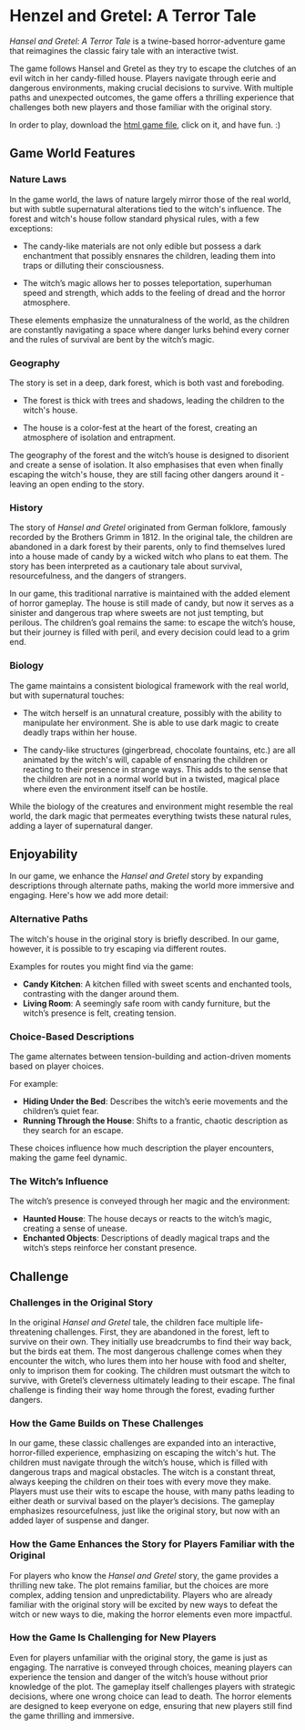 # Henzel and Gretel: A Terror Tale

*Hansel and Gretel: A Terror Tale* is a twine-based horror-adventure game that reimagines the classic fairy tale with an interactive twist. 

The game follows Hansel and Gretel as they try to escape the clutches of an evil witch in her candy-filled house. 
Players navigate through eerie and dangerous environments, making crucial decisions to survive.
With multiple paths and unexpected outcomes, the game offers a thrilling experience that challenges both new players and those familiar with the original story.

In order to play, download the [html game file](https://github.com/Nikita-Barak/Henzel-and-Gretel-A-Terror-Tale/blob/main/Hansel%20and%20Gretel%2C%20A%20Terror%20Tale.html), click on it, and have fun. :)

## Game World Features

### Nature Laws
In the game world, the laws of nature largely mirror those of the real world, but with subtle supernatural alterations tied to the witch's influence. The forest and witch's house follow standard physical rules, with a few exceptions:

- The candy-like materials are not only edible but possess a dark enchantment that possibly ensnares the children, leading them into traps or dilluting their consciousness.

- The witch’s magic allows her to posses teleportation, superhuman speed and strength, which adds to the feeling of dread and the horror atmosphere.

These elements emphasize the unnaturalness of the world, as the children are constantly navigating a space where danger lurks behind every corner and the rules of survival are bent by the witch’s magic.

### Geography
The story is set in a deep, dark forest, which is both vast and foreboding.

- The forest is thick with trees and shadows, leading the children to the witch's house.

- The house is a color-fest at the heart of the forest, creating an atmosphere of isolation and entrapment.

The geography of the forest and the witch’s house is designed to disorient and create a sense of isolation.
It also emphasises that even when finally escaping the witch's house, they are still facing other dangers around it - leaving an open ending to the story.

### History
The story of *Hansel and Gretel* originated from German folklore, famously recorded by the Brothers Grimm in 1812. 
In the original tale, the children are abandoned in a dark forest by their parents, only to find themselves lured into a house made of candy by a wicked witch who plans to eat them. 
The story has been interpreted as a cautionary tale about survival, resourcefulness, and the dangers of strangers.

In our game, this traditional narrative is maintained with the added element of horror gameplay.
The house is still made of candy, but now it serves as a sinister and dangerous trap where sweets are not just tempting, but perilous.
The children’s goal remains the same: to escape the witch’s house, but their journey is filled with peril, and every decision could lead to a grim end.

### Biology
The game maintains a consistent biological framework with the real world, but with supernatural touches:

- The witch herself is an unnatural creature, possibly with the ability to manipulate her environment. She is able to use dark magic to create deadly traps within her house.

- The candy-like structures (gingerbread, chocolate fountains, etc.) are all animated by the witch's will, capable of ensnaring the children or reacting to their presence in strange ways.
  This adds to the sense that the children are not in a normal world but in a twisted, magical place where even the environment itself can be hostile.

While the biology of the creatures and environment might resemble the real world, the dark magic that permeates everything twists these natural rules, adding a layer of supernatural danger.

## Enjoyability

In our game, we enhance the *Hansel and Gretel* story by expanding descriptions through alternate paths, making the world more immersive and engaging. Here's how we add more detail:

### Alternative Paths
The witch's house in the original story is briefly described. 
In our game, however, it is possible to try escaping via different routes.

Examples for routes you might find via the game:
- **Candy Kitchen**: A kitchen filled with sweet scents and enchanted tools, contrasting with the danger around them.
- **Living Room**: A seemingly safe room with candy furniture, but the witch’s presence is felt, creating tension.

### Choice-Based Descriptions
The game alternates between tension-building and action-driven moments based on player choices.

For example:
- **Hiding Under the Bed**: Describes the witch’s eerie movements and the children’s quiet fear.
- **Running Through the House**: Shifts to a frantic, chaotic description as they search for an escape.

These choices influence how much description the player encounters, making the game feel dynamic.

### The Witch’s Influence
The witch’s presence is conveyed through her magic and the environment:
- **Haunted House**: The house decays or reacts to the witch’s magic, creating a sense of unease.
- **Enchanted Objects**: Descriptions of deadly magical traps and the witch’s steps reinforce her constant presence.

## Challenge

### Challenges in the Original Story

In the original *Hansel and Gretel* tale, the children face multiple life-threatening challenges. 
First, they are abandoned in the forest, left to survive on their own. They initially use breadcrumbs to find their way back, but the birds eat them. 
The most dangerous challenge comes when they encounter the witch, who lures them into her house with food and shelter, only to imprison them for cooking. 
The children must outsmart the witch to survive, with Gretel’s cleverness ultimately leading to their escape. 
The final challenge is finding their way home through the forest, evading further dangers.

### How the Game Builds on These Challenges

In our game, these classic challenges are expanded into an interactive, horror-filled experience, emphasizing on escaping the witch's hut.
The children must navigate through the witch’s house, which is filled with dangerous traps and magical obstacles.
The witch is a constant threat, always keeping the children on their toes with every move they make.
Players must use their wits to escape the house, with many paths leading to either death or survival based on the player’s decisions.
The gameplay emphasizes resourcefulness, just like the original story, but now with an added layer of suspense and danger.

### How the Game Enhances the Story for Players Familiar with the Original

For players who know the *Hansel and Gretel* story, the game provides a thrilling new take.
The plot remains familiar, but the choices are more complex, adding tension and unpredictability.
Players who are already familiar with the original story will be excited by new ways to defeat the witch or new ways to die, making the horror elements even more impactful.

### How the Game Is Challenging for New Players

Even for players unfamiliar with the original story, the game is just as engaging.
The narrative is conveyed through choices, meaning players can experience the tension and danger of the witch’s house without prior knowledge of the plot.
The gameplay itself challenges players with strategic decisions, where one wrong choice can lead to death.
The horror elements are designed to keep everyone on edge, ensuring that new players still find the game thrilling and immersive.
